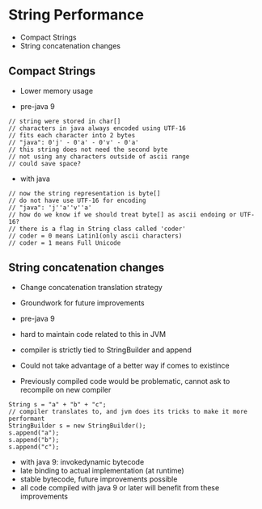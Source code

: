# String Performance

- Compact Strings
- String concatenation changes

## Compact Strings

- Lower memory usage

- pre-java 9

```shell
// string were stored in char[]
// characters in java always encoded using UTF-16
// fits each character into 2 bytes
// "java": 0'j' - 0'a' - 0'v' - 0'a'
// this string does not need the second byte
// not using any characters outside of ascii range
// could save space?
```

- with java

```shell
// now the string representation is byte[]
// do not have use UTF-16 for encoding
// "java": 'j''a''v''a'
// how do we know if we should treat byte[] as ascii endoing or UTF-16?
// there is a flag in String class called 'coder'
// coder = 0 means Latin1(only ascii characters)
// coder = 1 means Full Unicode
```

## String concatenation changes

- Change concatenation translation strategy
- Groundwork for future improvements

- pre-java 9
- hard to maintain code related to this in JVM
- compiler is strictly tied to StringBuilder and append
- Could not take advantage of a better way if comes to existince
- Previously compiled code would be problematic, cannot ask to recompile on new compiler

```shell
String s = "a" + "b" + "c";
// compiler translates to, and jvm does its tricks to make it more performant
StringBuilder s = new StringBuilder();
s.append("a");
s.append("b");
s.append("c");
```

- with java 9: invokedynamic bytecode
- late binding to actual implementation (at runtime)
- stable bytecode, future improvements possible
- all code compiled with java 9 or later will benefit from these improvements
